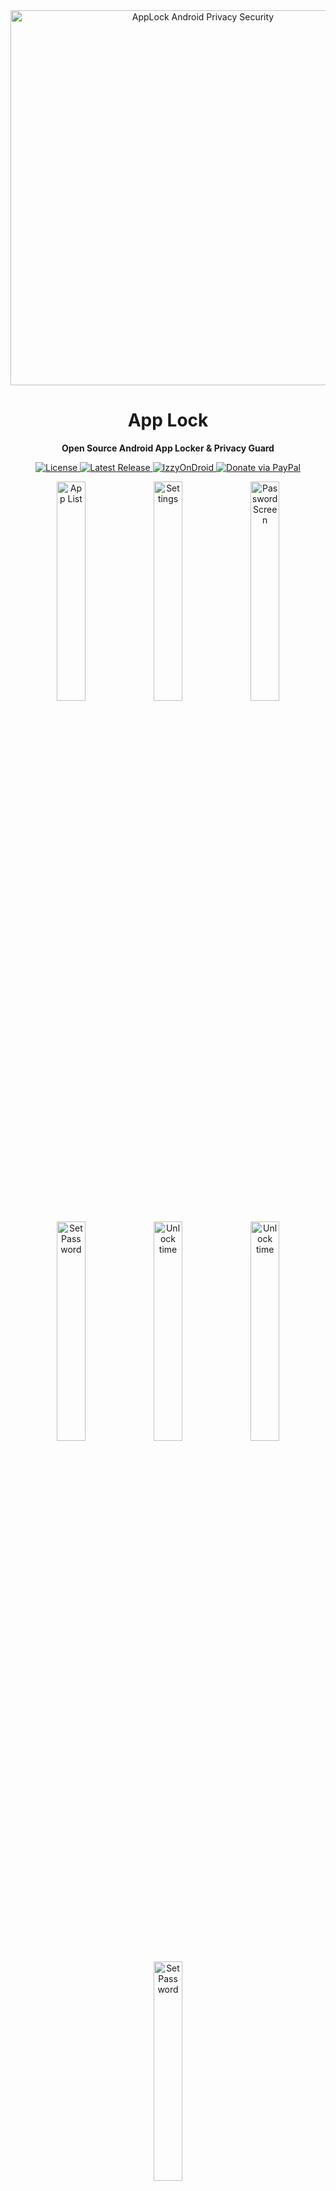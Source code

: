 <div align="center">
  <img src="fastlane/metadata/android/en-US/images/featureGraphic.png" alt="AppLock Android Privacy Security" width="600" />
</div>

<h1 align="center">App Lock</h1>
<p align="center"><b>Open Source Android App Locker & Privacy Guard</b></p>

<p align="center">
  <a href="https://opensource.org/licenses/MIT">
    <img src="https://img.shields.io/badge/License-MIT-blue.svg" alt="License">
  </a>
  <a href="https://github.com/PranavPurwar/AppLock/releases">
    <img src="https://img.shields.io/github/v/release/PranavPurwar/AppLock?label=Release" alt="Latest Release">
  </a>
  <a href="https://apt.izzysoft.de/packages/dev.pranav.applock">
    <img src="https://img.shields.io/badge/IzzyOnDroid-Available-brightgreen" alt="IzzyOnDroid">
  </a>
  <a href="https://paypal.me/pranavpurwar">
    <img src="https://img.shields.io/badge/Donate-PayPal-00457C?logo=paypal&logoColor=white" alt="Donate via PayPal">
  </a>
</p>

<p align="center">
  <img src="fastlane/metadata/android/en-US/images/phoneScreenshots/1.png" width="30%" alt="App List"/>
  <img src="fastlane/metadata/android/en-US/images/phoneScreenshots/2.png" width="30%" alt="Settings"/>
  <img src="fastlane/metadata/android/en-US/images/phoneScreenshots/3.png" width="30%" alt="Password Screen"/>
</p>

<p align="center">
  <img src="fastlane/metadata/android/en-US/images/phoneScreenshots/4.png" width="30%" alt="Set Password"/>
  <img src="fastlane/metadata/android/en-US/images/phoneScreenshots/5.png" width="30%" alt="Unlock time"/>
  <img src="fastlane/metadata/android/en-US/images/phoneScreenshots/6.png" width="30%" alt="Unlock time"/>
</p>
<p align="center">
  <img src="fastlane/metadata/android/en-US/images/phoneScreenshots/7.png" width="30%" alt="Set Password"/>
</p>

---

## Overview

AppLock is a modern, open-source Android app locker designed to protect your privacy and sensitive
data. Lock any app, prevent unauthorized access, and enjoy a seamless Material You experience. No
root required.


<b><b>

> [!CAUTION]
> Google Play Protect is blocking some people from installing/updating App Lock because it uses Overlay Permission. It uses a false pretext of "this app may try to access sensitive information"
> without any base or information. If this happens to you, consider disabling Play Protect temporarily as mentioned [here](https://www.airdroid.com/quick-guides/disable-google-play-protect).
>
> You may enable it back later after you install the app. We understand this introduces unnecessary friction but there's nothing we can do about it. Google does not like it
> when other developers try to fill the gaps they create themselves.

<b><b>

> [!NOTE]
> You may confirm that the app is completely secure
>
> VirusTotal Analysis: [v1.5.0 Analysis](https://www.virustotal.com/gui/url/ead3a434b961ce332b49398d73a10598b2cee6d665c54bb4a66c825794465d72)
> 
> Exodus Privacy: [Privacy Report](https://reports.exodus-privacy.eu.org/en/reports/dev.pranav.applock/latest)

<b></b>

## Features

- Material You design, adapts to your theme
- Biometric and PIN authentication
- Fingerprint, Face Unlock, and PIN support
- Lock any app on your device
- Anti-uninstall protection
- Unlock timeout for convenience
- No root required
- One-tap app locking
- All data stays on your device
- Real-time background protection
- Lightweight and fast

<b></b>

## Download

The app is available for download via F-Droid, IzzyOnDroid aswell
as [Github Releases](https://github.com/PranavPurwar/AppLock/releases/latest).

<a href="https://f-droid.org/packages/dev.pranav.applock/">
    <img src="https://fdroid.gitlab.io/artwork/badge/get-it-on.png" alt="F-Droid" height="100"/>
  </a>
<a href="https://apt.izzysoft.de/packages/dev.pranav.applock">
    <img src="https://gitlab.com/IzzyOnDroid/repo/-/raw/master/assets/IzzyOnDroid.png" alt="IzzyOnDroid" height="100"/>
  </a>

Beta Builds can be
found [here](https://github.com/PranavPurwar/AppLock/raw/refs/heads/master/app/debug/app-debug.apk)

<b></b>

## Use Cases

- Shared devices
- Parental controls
- Protecting work apps
- General privacy

<b></b>

## Developer Guide

AppLock demonstrates:

- Jetpack Compose + Material 3
- BiometricPrompt integration
- Accessibility Service for app monitoring
- Encrypted on-device storage
- Clean Architecture

```bash
git clone https://github.com/PranavPurwar/AppLock.git
cd AppLock
./gradlew assembleDebug
```

<b></b>

## Contributing

Contributions are welcome! Please follow these steps:

1. Fork the repository
2. Create a new branch (`git checkout -b feature/rootSupport`)
3. Make your changes
4. Commit your changes (`git commit -m 'Add direct root support'`)
5. Push to the branch (`git push origin feature/rootSupport`)
6. Open a pull request

<b></b>

### Code Style

- Follow Kotlin coding conventions
- Use meaningful commit messages
- Ensure code is well-documented

<b></b>

## Support

If you find AppLock useful, consider supporting development:

[![Donate via PayPal](https://img.shields.io/badge/Donate_via_PayPal-00457C?style=for-the-badge&logo=paypal&logoColor=white)](https://paypal.me/pranavpurwar)

---

## License

```text
MIT License

Copyright (c) 2023-2025 Pranav Purwar

Permission is hereby granted, free of charge, to any person obtaining a copy
of this software and associated documentation files (the "Software"), to deal
in the Software without restriction, including without limitation the rights
to use, copy, modify, merge, publish, distribute, sublicense, and/or sell
copies of the Software, and to permit persons to whom the Software is
furnished to do so, subject to the following conditions:

The above copyright notice and this permission notice shall be included in all
copies or substantial portions of the Software.

THE SOFTWARE IS PROVIDED "AS IS", WITHOUT WARRANTY OF ANY KIND, EXPRESS OR
IMPLIED, INCLUDING BUT NOT LIMITED TO THE WARRANTIES OF MERCHANTABILITY,
FITNESS FOR A PARTICULAR PURPOSE AND NONINFRINGEMENT. IN NO EVENT SHALL THE
AUTHORS OR COPYRIGHT HOLDERS BE LIABLE FOR ANY CLAIM, DAMAGES OR OTHER
LIABILITY, WHETHER IN AN ACTION OF CONTRACT, TORT OR OTHERWISE, ARISING FROM,
OUT OF OR IN CONNECTION WITH THE SOFTWARE OR THE USE OR OTHER DEALINGS IN THE
SOFTWARE.
```
